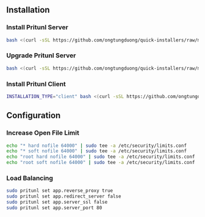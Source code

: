 ## Installation

### Install Pritunl Server
```bash
bash <(curl -sSL https://github.com/ongtungduong/quick-installers/raw/main/pritunl/install.sh)
```

### Upgrade Pritunl Server
```bash
bash <(curl -sSL https://github.com/ongtungduong/quick-installers/raw/main/pritunl/upgrade.sh)
```

### Install Pritunl Client
```bash
INSTALLATION_TYPE="client" bash <(curl -sSL https://github.com/ongtungduong/quick-installers/raw/main/pritunl/install.sh)
```

## Configuration

### Increase Open File Limit
```bash
echo "* hard nofile 64000" | sudo tee -a /etc/security/limits.conf
echo "* soft nofile 64000" | sudo tee -a /etc/security/limits.conf
echo "root hard nofile 64000" | sudo tee -a /etc/security/limits.conf
echo "root soft nofile 64000" | sudo tee -a /etc/security/limits.conf
```

### Load Balancing
```bash
sudo pritunl set app.reverse_proxy true
sudo pritunl set app.redirect_server false
sudo pritunl set app.server_ssl false
sudo pritunl set app.server_port 80
```

